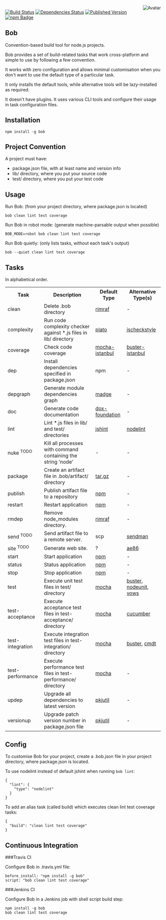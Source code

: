 <img align="right" src="https://raw.github.com/cliffano/bob/master/avatar.jpg" alt="Avatar"/>

[![Build Status](https://secure.travis-ci.org/cliffano/bob.png?branch=master)](http://travis-ci.org/cliffano/bob)
[![Dependencies Status](https://david-dm.org/cliffano/bob.png)](http://david-dm.org/cliffano/bob)
[![Published Version](https://badge.fury.io/js/bob.png)](http://badge.fury.io/js/bob)
<br/>
[![npm Badge](https://nodei.co/npm/bob.png)](http://npmjs.org/package/bob)

Bob
---

Convention-based build tool for node.js projects.

Bob provides a set of build-related tasks that work cross-platform and simple to use by following a few convention.

It works with zero configuration and allows minimal customisation when you don't want to use the default type of a particular task.

It only installs the default tools, while alternative tools will be lazy-installed as required. 

It doesn't have plugins. It uses various CLI tools and configure their usage in task configuration files.

Installation
------------

    npm install -g bob

Project Convention
------------------

A project must have:

* package.json file, with at least name and version info
* lib/ directory, where you put your source code
* test/ directory, where you put your test code

Usage
-----
    
Run Bob: (from your project directory, where package.json is located)

    bob clean lint test coverage

Run Bob in robot mode: (generate machine-parsable output when possible)

    BOB_MODE=robot bob clean lint test coverage

Run Bob quietly: (only lists tasks, without each task's output)

    bob --quiet clean lint test coverage
    
Tasks
-----

In alphabetical order.

<table>
  <tr>
    <th>Task</th>
    <th>Description</th>
    <th>Default Type</th>
    <th>Alternative Type(s)</th>
  </tr>
  <tr>
    <td>clean</td>
    <td>Delete .bob directory</td>
    <td><a href="https://github.com/isaacs/rimraf">rimraf</a></td>
    <td>-</td>
  </tr>
  <tr>
    <td>complexity</td>
    <td>Run code complexity checker against *.js files in lib/ directory</td>
    <td><a href="http://github.com/jsoverson/plato">plato</a></td>
    <td><a href="http://github.com/nomiddlename/jscheckstyle">jscheckstyle</a></td>
  </tr>
  <tr>
    <td>coverage</td>
    <td>Check code coverage</td>
    <td><a href="http://github.com/arikon/mocha-istanbul">mocha-istanbul</a></td>
    <td><a href="http://github.com/kates/buster-istanbul">buster-istanbul</a></td>
  </tr>
  <tr>
    <td>dep</td>
    <td>Install dependencies specified in package.json</td>
    <td>npm</td>
    <td>-</td>
  </tr>
  <tr>
    <td>depgraph</td>
    <td>Generate module dependencies graph</td>
    <td><a href="http://github.com/pahen/node-madge">madge</a></td>
    <td>-</td>
  </tr>
  <tr>
    <td>doc</td>
    <td>Generate code documentation</td>
    <td><a href="http://github.com/punkave/dox-foundation">dox-foundation</a></td>
    <td>-</td>
  </tr>
  <tr>
    <td>lint</td>
    <td>Lint *.js files in lib/ and test/ directories</td>
    <td><a href="http://github.com/jshint/node-jshint">jshint</a></td>
    <td><a href="http://github.com/tav/nodelint">nodelint</a></td>
  </tr>
  <tr>
    <td>nuke <sup>TODO</sup></td>
    <td>Kill all processes with command containing the string 'node'</td>
    <td>-</td>
    <td>-</td>
  </tr>
  <tr>
    <td>package</td>
    <td>Create an artifact file in .bob/artifact/ directory</td>
    <td><a href="https://github.com/cranic/node-tar.gz">tar.gz</a></td>
    <td>-</td>
  </tr>
  <tr>
    <td>publish</td>
    <td>Publish artifact file to a repository</td>
    <td><a href="http://www.npmjs.org">npm</a></td>
    <td>-</td>
  </tr>
  <tr>
    <td>restart</td>
    <td>Restart application</td>
    <td><a href="http://www.npmjs.org">npm</a></td>
    <td>-</td>
  </tr>
  <tr>
    <td>rmdep</td>
    <td>Remove node_modules directory.</td>
    <td><a href="https://github.com/isaacs/rimraf">rimraf</a></td>
    <td>-</td>
  </tr>
  <tr>
    <td>send <sup>TODO</sup></td>
    <td>Send artifact file to a remote server.</td>
    <td>scp</td>
    <td><a href="https://github.com/cliffano/sendman">sendman</a></td>
  </tr>
  <tr>
    <td>site <sup>TODO</sup></td>
    <td>Generate web site.</td>
    <td>?</td>
    <td><a href="https://github.com/cliffano/ae86">ae86</a></td>
  </tr>
  <tr>
    <td>start</td>
    <td>Start application</td>
    <td><a href="http://www.npmjs.org">npm</a></td>
    <td>-</td>
  </tr>
  <tr>
    <td>status</td>
    <td>Status application</td>
    <td><a href="http://www.npmjs.org">npm</a></td>
    <td>-</td>
  </tr>
  <tr>
    <td>stop</td>
    <td>Stop application</td>
    <td><a href="http://www.npmjs.org">npm</a></td>
    <td>-</td>
  </tr>
  <tr>
    <td>test</td>
    <td>Execute unit test files in test/ directory</td>
    <td><a href="http://github.com/visionmedia/mocha">mocha</a></td>
    <td><a href="http://github.com/busterjs/buster">buster</a>, <a href="http://github.com/caolan/nodeunit">nodeunit</a>, <a href="http://github.com/cloudhead/vows">vows</a></td>
  </tr>
  <tr>
    <td>test-acceptance</td>
    <td>Execute acceptance test files in test-acceptance/ directory</td>
    <td><a href="http://github.com/visionmedia/mocha">mocha</a></td>
    <td><a href="http://github.com/cucumber/cucumber-js">cucumber</a></td>
  </tr>
  <tr>
    <td>test-integration</td>
    <td>Execute integration test files in test-integration/ directory</td>
    <td><a href="http://github.com/visionmedia/mocha">mocha</a></td>
    <td><a href="http://github.com/busterjs/buster">buster</a>, <a href="http://github.com/cliffano/cmdt">cmdt</a></td>
  </tr>
  <tr>
    <td>test-performance</td>
    <td>Execute performance test files in test-performance/ directory</td>
    <td><a href="http://github.com/visionmedia/mocha">mocha</a></td>
    <td>-</td>
  </tr>
  <tr>
    <td>updep</td>
    <td>Upgrade all dependencies to latest version</td>
    <td><a href="http://github.com/cliffano/pkjutil">pkjutil</a></td>
    <td>-</td>
  </tr>
  <tr>
    <td>versionup</td>
    <td>Upgrade patch version number in package.json file</td>
    <td><a href="http://github.com/cliffano/pkjutil">pkjutil</a></td>
    <td>-</td>
  </tr>
</table>

Config
------

To customise Bob for your project, create a .bob.json file in your project directory, where package.json is located.

To use nodelint instead of default jshint when running `bob lint`:

    {
      "lint": {
        "type": "nodelint"
      }
    }

To add an alias task (called build) which executes clean lint test coverage tasks:

    {
      "build": "clean lint test coverage"
    }

Continuous Integration
----------------------

###Travis CI

Configure Bob in .travis.yml file:

    before_install: "npm install -g bob"
    script: "bob clean lint test coverage"

###Jenkins CI

Configure Bob in a Jenkins job with shell script build step:

    npm install -g bob
    bob clean lint test coverage
